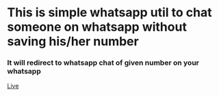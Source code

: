 # This is simple whatsapp util to chat someone on whatsapp without saving his/her number

### It will redirect to whatsapp chat of given number on your whatsapp

<a href="https://mehar-it.github.io/WhatsApp-util/">Live</a>

